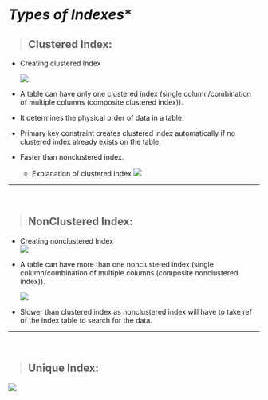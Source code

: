 # *Types of Indexes**

> ## **Clustered Index:**

- Creating clustered Index  
  
    **![](https://lh4.googleusercontent.com/fcKjgSLr7HrIca2bKikODtUIqC3VSAyqH79UfQjvL3JvaeDBk8GxIKkjWSmK-7yKdbbiJLUgpnh24lw_PcGhYOnr44qbZ_ajz94g9WG8G7vFJzp8Nktq_FvvE_5ANBOydCC8gbMlrD4R3AFuY5FwTg)**

- A table can have only one clustered index (single column/combination of multiple columns (composite clustered index)).

- It determines the physical order of data in a table. 

- Primary key constraint creates clustered index automatically if no clustered index already exists on the table.

- Faster than nonclustered index.

  - Explanation of clustered index
    **![](https://lh6.googleusercontent.com/oSJ9P3FKTdITNcGWuXuVwAcMDT3mOwl_06qS1ejFIXliWeSHy7E9BWrQLZuKNJ9s6RVlTSPjfqmWuJmIKRbNDLngtf8cSzOlfW8b-DFrZQBeVocQimzRLfOYrpdZRhAs5GuwnjaUBQasd5ZO5AkZ8A)**

---

<br>

> ## **NonClustered Index:**

- Creating nonclustered Index  
    **![](https://lh6.googleusercontent.com/de1R8XN_PE4n3prHUl2HI_fymR8cgPdJqMS7Pj36XW8JQ1cnLe2OyAKtyOKKjlczeoBMPaULH5VQygitD6xLLpi1OhRwK2i1wW67J3m0pQWmnDiW6yxv7-GOGQhEsNsxelqVniBBl88ucLwiNyzogg)**

- A table can have more than one nonclustered index (single column/combination of multiple columns (composite nonclustered index)).

    **![](https://lh5.googleusercontent.com/m_76cH5tpbwe-T4EdgNXuMgPQ6G3_-UIxRPdG_7akTINiBc9eaCUKHpRTHDegFPSpEIojEd0nFPP4MakhBJGaXssNe0qNUg6zSlV9BAz-U9ebR53NSsKL_LoMi5i3Kwjer1aTPxU6blvMYEoCLazAg)**

- Slower than clustered index as nonclustered index will have to take ref of the index table to search for the data.

---

<br>


> ## **Unique Index:**

**![](https://lh5.googleusercontent.com/fqbHnDTk_Jms4awdKyqZiCFS_ssakbYJulxN9BYZvUTGg144OILOn5-Ncl2kaILdnMnHS6FeeBbSTKfVt3xyty68dZA53f3TjR5z15ldvjKcBPyWaZjfkbHZSep-lrO4tdKQndRQLtoUu8nPlCXKdQ)**